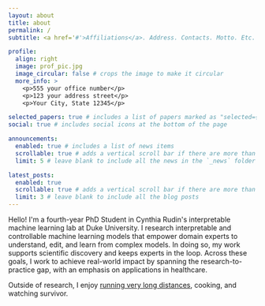```yaml
---
layout: about
title: about
permalink: /
subtitle: <a href='#'>Affiliations</a>. Address. Contacts. Motto. Etc.

profile:
  align: right
  image: prof_pic.jpg
  image_circular: false # crops the image to make it circular
  more_info: >
    <p>555 your office number</p>
    <p>123 your address street</p>
    <p>Your City, State 12345</p>

selected_papers: true # includes a list of papers marked as "selected={true}"
social: true # includes social icons at the bottom of the page

announcements:
  enabled: true # includes a list of news items
  scrollable: true # adds a vertical scroll bar if there are more than 3 news items
  limit: 5 # leave blank to include all the news in the `_news` folder

latest_posts:
  enabled: true
  scrollable: true # adds a vertical scroll bar if there are more than 3 new posts items
  limit: 3 # leave blank to include all the blog posts
---
```


Hello! I'm a fourth-year PhD Student in Cynthia Rudin's interpretable machine learning lab at Duke University. I research interpretable and controllable machine learning models that empower domain experts to understand, edit, and learn from complex models. In doing so, my work supports scientific discovery and keeps experts in the loop. Across these goals, I work to achieve real-world impact by spanning the research-to-practice gap, with an emphasis on applications in healthcare.

Outside of research, I enjoy [running very long distances](https://ultrasignup.com/results_participant.aspx?fname=Jon&lname=Donnelly), cooking, and watching survivor.

